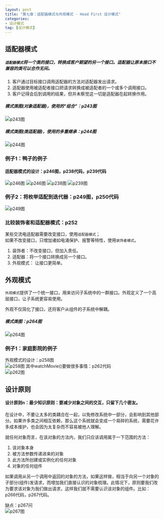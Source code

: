 ```yaml
---
layout: post
title: "第七章：适配器模式与外观模式 - Head First 设计模式"
categories:
- 设计模式
tag: [设计模式]
---
```


## 适配器模式

##### `适配器模式`将一个类的接口，转换成客户期望的另一个接口。适配器让原本接口不兼容的类可以合作无间。

1. 客户通过目标接口调用适配器的方法对适配器发出请求。
2. 适配器使用被适配者接口把请求转换成被适配者的一个或多个调用接口。
3. 客户记得会后到调用的结果，但并未察觉这一切是适配器在起转换作用。

##### 模式类图(对象适配器)，使用的"组合"：p243图

![p243图](/images/design-pattern/p243.png)

##### 模式类图(类适配器)，使用的多重继承：p244图

![p244图](/images/design-pattern/p244.png)

### 例子1：鸭子的例子

#### 适配器模式的设计：p246图，p238代码，p239代码

![p246图](/images/design-pattern/p246_1.png)
![p246图](/images/design-pattern/p246_2.png)
![p238图](/images/design-pattern/p238.png)
![p239图](/images/design-pattern/p239.png)

### 例子2：将枚举适配到迭代器：p249图，p250代码

![p249图](/images/design-pattern/p249.png)

### 比较装饰者和适配器模式：p252

某些交流电适配器需要改变接口，使用`适配器模式`；<br/>
如果不改变接口，只增加诸如电涌保护、报警等特性，使用`装饰者模式`。

1. 装饰者：不改变接口，但加入责任。
2. 适配器：将一个接口转换成另一个接口。
3. 外观模式： 让接口更简单。

## 外观模式

`外观模式`提供了一个统一接口，用来访问子系统中的一群接口。外观定义了一个高层接口，让子系统更容易使用。

外观不仅简化了接口，还将客户从组件的子系统中解耦。

##### 模式类图：p264图
![p264图](/images/design-pattern/p264.png)

### 例子1：家庭影院的例子

外观模式的设计：p258图<br/>
![p258图](/images/design-pattern/p258.png)
其中watchMovie()要做很多事情：p262代码<br/>
![p262图](/images/design-pattern/p262.png)

## 设计原则

#### 设计原则n：最少知识原则：要减少对象之间的交互，只留下几个密友。

在设计中，不要让太多的类耦合在一起，以免修改系统中一部分，会影响到其他部分。如果许多类之间相互依赖，那么这个系统就会变成一个易碎的系统，需要花许多成本维护，也会因为太复杂而不容易被他人理解。

就任何对象而言，在该对象的方法内，我们只应该调用属于一下范围的方法：
1. 该对象本身
2. 被方法参数传递进来的对象
3. 此方法所创建或实例化的任何对象
4. 对象的任何组件

如果调用从另一个调用中返回的对象的方法，如果这样做，相当于向另一个对象的子部分(组件)发请求，而增加我们直接认识的对象梳理。此情况下，原则要我们改为要求该对象为我们做出请求，这样我们就不需要认识该对象的组件。比如：p266代码，p267代码。

缺点：p267问<br/>
![p267图](/images/design-pattern/p267.png)




